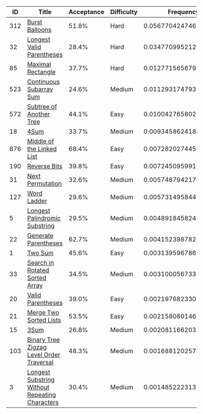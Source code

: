 |ID|Title|Acceptance|Difficulty|Frequency|
|----|-----|----|---|---|
|312|[Burst Balloons]( https://leetcode.com/problems/burst-balloons)|51.8%|Hard|0.05677042474639432|
|32|[Longest Valid Parentheses]( https://leetcode.com/problems/longest-valid-parentheses)|28.4%|Hard|0.03477099521294092|
|85|[Maximal Rectangle]( https://leetcode.com/problems/maximal-rectangle)|37.7%|Hard|0.012771565679487524|
|523|[Continuous Subarray Sum]( https://leetcode.com/problems/continuous-subarray-sum)|24.6%|Medium|0.011293174793455513|
|572|[Subtree of Another Tree]( https://leetcode.com/problems/subtree-of-another-tree)|44.1%|Easy|0.010042765802138606|
|18|[4Sum]( https://leetcode.com/problems/4sum)|33.7%|Medium|0.009345862418237686|
|876|[Middle of the Linked List]( https://leetcode.com/problems/middle-of-the-linked-list)|68.4%|Easy|0.007282027445765432|
|190|[Reverse Bits]( https://leetcode.com/problems/reverse-bits)|39.8%|Easy|0.007245095991891571|
|31|[Next Permutation]( https://leetcode.com/problems/next-permutation)|32.6%|Medium|0.005748794217024406|
|127|[Word Ladder]( https://leetcode.com/problems/word-ladder)|29.6%|Medium|0.005731495844689608|
|5|[Longest Palindromic Substring]( https://leetcode.com/problems/longest-palindromic-substring)|29.5%|Medium|0.0048918458243339055|
|22|[Generate Parentheses]( https://leetcode.com/problems/generate-parentheses)|62.7%|Medium|0.004152398782798953|
|1|[Two Sum]( https://leetcode.com/problems/two-sum)|45.6%|Easy|0.003139596786381058|
|33|[Search in Rotated Sorted Array]( https://leetcode.com/problems/search-in-rotated-sorted-array)|34.5%|Medium|0.0031000567336666443|
|20|[Valid Parentheses]( https://leetcode.com/problems/valid-parentheses)|39.0%|Easy|0.002197682330605871|
|21|[Merge Two Sorted Lists]( https://leetcode.com/problems/merge-two-sorted-lists)|53.5%|Easy|0.002158080146984904|
|15|[3Sum]( https://leetcode.com/problems/3sum)|26.8%|Medium|0.002081166203824567|
|103|[Binary Tree Zigzag Level Order Traversal]( https://leetcode.com/problems/binary-tree-zigzag-level-order-traversal)|48.3%|Medium|0.0016881202574030904|
|3|[Longest Substring Without Repeating Characters]( https://leetcode.com/problems/longest-substring-without-repeating-characters)|30.4%|Medium|0.0014852223137141987|
